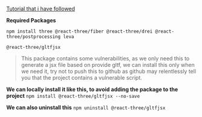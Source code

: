 [Tutorial that i have followed](https://www.youtube.com/watch?v=2W_VR92Pqgs&list=PLpepLKamtPjiUF6PvVUbIFhx9HaS0qJs_)

**Required Packages**

```terminal
npm install three @react-three/fiber @react-three/drei @react-three/postprocessing leva
```

`@react-three/gltfjsx`

> This package contains some vulnerabilities, as we only need this to generate a jsx file based on provide gltf, we can install this only when we need it, try not to push this to github as github may relentlessly tell you that the project contains a vulnerable script.

**We can locally install it like this, to avoid adding the package to the project**
`npm install @react-three/gltfjsx --no-save`

**We can also uninstall this**
`npm uninstall @react-three/gltfjsx`
